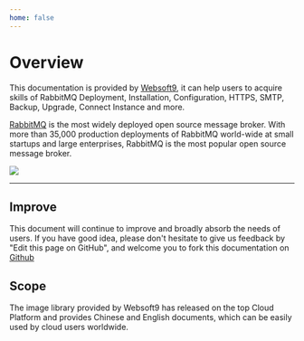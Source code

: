 ```yaml
---
home: false
---
```


# Overview

This documentation is provided by [Websoft9](https://www.websoft9.com/), it can help users to acquire skills of RabbitMQ Deployment, Installation, Configuration, HTTPS, SMTP, Backup, Upgrade, Connect Instance and more.

[RabbitMQ](https://rabbitmq-server.apache.org/) is the most widely deployed open source message broker. With more than 35,000 production deployments of RabbitMQ world-wide at small startups and large enterprises, RabbitMQ is the most popular open source message broker.

![](https://libs.websoft9.com/Websoft9/DocsPicture/zh/rabbitmq/rabbitmq-gui-websoft9.png)

---

## Improve

This document will continue to improve and broadly absorb the needs of users. If you have good idea, please don't hesitate to give us feedback by "Edit this page on GitHub", and welcome you to fork this documentation on [Github](https://github.com/Websoft9/ansible-rabbitmq)

## Scope

The image library provided by Websoft9 has released on the top Cloud Platform and provides Chinese and English documents, which can be easily used by cloud users worldwide.
